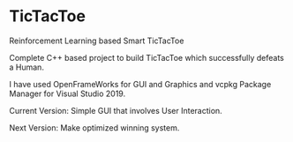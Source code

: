 # TicTacToe
Reinforcement Learning based Smart TicTacToe

Complete C++ based project to build TicTacToe
which successfully defeats a Human.

I have used OpenFrameWorks for GUI and Graphics
and vcpkg Package Manager for Visual Studio 2019.

Current Version: 
  Simple GUI that involves User Interaction.

Next Version:
  Make optimized winning system.
